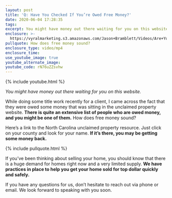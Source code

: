 ```yaml
---
layout: post
title: 'Q: Have You Checked If You’re Owed Free Money?'
date: 2020-06-04 17:28:35
tags:
excerpt: You might have money out there waiting for you on this website.
enclosure: >-
  https://vyralmarketing.s3.amazonaws.com/Jason+Bramblett/Videos/Are+You+Qualified+For+Free+Money_+-+Jason+Bramblett+Real+Estate.mp4
pullquote: How does free money sound?
enclosure_type: video/mp4
enclosure_time:
use_youtube_image: true
youtube_alternate_image:
youtube_code: rN76uZZsvhw
---
```


{% include youtube.html %}

*You might have money out there waiting for you on this website.*

While doing some title work recently for a client, I came across the fact that they were owed some money that was sitting in the unclaimed property website. **There is quite an extensive list of people who are owed money, and you might be one of them.** How does free money sound?

Here’s a link to the North Carolina unclaimed property resource. Just click on your county and look for your name. **If it’s there, you may be getting some money back.**

{% include pullquote.html %}

If you’ve been thinking about selling your home, you should know that there is a huge demand for homes right now and a very limited supply. **We have practices in place to help you get your home sold for top dollar quickly and safely.&nbsp;**

If you have any questions for us, don’t hesitate to reach out via phone or email. We look forward to speaking with you soon.

&nbsp;